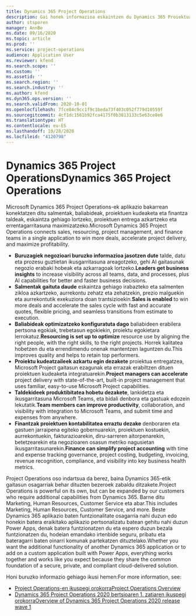 ```yaml
---
title: Dynamics 365 Project Operations
description: Gai honek informazioa eskaintzen du Dynamics 365 Proiektuaren eragiketak.
author: stsporen
manager: AnnBe
ms.date: 09/16/2020
ms.topic: article
ms.prod: ''
ms.service: project-operations
audience: Application User
ms.reviewer: kfend
ms.search.scope: ''
ms.custom: ''
ms.assetid: ''
ms.search.region: ''
ms.search.industry: ''
ms.author: kfend
ms.dyn365.ops.version: ''
ms.search.validFrom: 2020-10-01
ms.openlocfilehash: 7fce84c9cc1f9c1beda73f403c052f779d10559f
ms.sourcegitcommit: 4cf1dc1561b92fca4175f0b3813133c5e63ce8e6
ms.translationtype: HT
ms.contentlocale: eu-ES
ms.lasthandoff: 10/28/2020
ms.locfileid: "4120798"
---
```

# <a name="dynamics-365-project-operations"></a><span data-ttu-id="51caa-103">Dynamics 365 Project Operations</span><span class="sxs-lookup"><span data-stu-id="51caa-103">Dynamics 365 Project Operations</span></span>

<span data-ttu-id="51caa-104">Microsoft Dynamics 365 Project Operations-ek aplikazio bakarrean konektatzen ditu salmentak, baliabideak, proiektuen kudeaketa eta finantza taldeak, eskaintza gehiago lortzeko, proiektuen entrega azkartzeko eta errentagarritasuna maximizatzeko.</span><span class="sxs-lookup"><span data-stu-id="51caa-104">Microsoft Dynamics 365 Project Operations connects sales, resourcing, project management, and finance teams in a single application to win more deals, accelerate project delivery, and maximize profitability.</span></span>

-   <span data-ttu-id="51caa-105">**Buruzagiek negozioari buruzko informazioa jasotzen dute** talde, datu eta prozesu guztietan ikusgarritasuna areagotzeko, gehi AI gaitasunak negozio erabaki hobeak eta azkarragoak lortzeko.</span><span class="sxs-lookup"><span data-stu-id="51caa-105">**Leaders get business insights** to increase visibility across all teams, data, and processes, plus AI capabilities for better and faster business decisions.</span></span>
-   <span data-ttu-id="51caa-106">**Salmentak gaituta daude** eskaintza gehiago irabazteko eta salmenten zikloa azkartzeko, aurrekontu zehatz eta zehatzekin, prezio malguekin eta aurrekontutik exekuziora doan trantsizioekin.</span><span class="sxs-lookup"><span data-stu-id="51caa-106">**Sales is enabled** to win more deals and accelerate the sales cycle with fast and accurate quotes, flexible pricing, and seamless transitions from estimate to execution.</span></span>
-   <span data-ttu-id="51caa-107">**Baliabideak optimizatzeko konfiguratuta dago** baliabideen erabilera pertsona egokiak, trebetasun egokiekin, proiektu egokietara lerrokatuz.</span><span class="sxs-lookup"><span data-stu-id="51caa-107">**Resourcing is set up to optimize** resource use by aligning the right people, with the right skills, to the right projects.</span></span> <span data-ttu-id="51caa-108">Horrek kalitatea hobetzen du eta errendimendu onenak mantentzen laguntzen du.</span><span class="sxs-lookup"><span data-stu-id="51caa-108">This improves quality and helps to retain top performers.</span></span>
-   <span data-ttu-id="51caa-109">**Proiektu kudeatzaileek azkartu egin dezakete** proiektua entregatzea, Microsoft Project gaitasun ezagunak eta errazak erabiltzen dituen proiektuen kudeaketa integratuarekin.</span><span class="sxs-lookup"><span data-stu-id="51caa-109">**Project managers can accelerate** project delivery with state-of-the-art, built-in project management that uses familiar, easy-to-use Microsoft Project capabilities.</span></span>
-   <span data-ttu-id="51caa-110">**Taldekideek produktibitatea hobetu dezakete**, lankidetza eta ikusgarritasuna Microsoft Teams, eta bidali denbora eta gastuak edozein lekutatik.</span><span class="sxs-lookup"><span data-stu-id="51caa-110">**Team members can improve productivity**, collaboration, and visibility with integration to Microsoft Teams, and submit time and expenses from anywhere.</span></span>
-   <span data-ttu-id="51caa-111">**Finantzak proiektuen kontabilitatea erraztu dezake** denboraren eta gastuen jarraipena egiteko gobernuarekin, proiektuen kostuekin, aurrekontuekin, fakturazioarekin, diru-sarreren aitorpenarekin, betetzearekin eta negozioaren osasun metriko nagusietan ikusgarritasunarekin.</span><span class="sxs-lookup"><span data-stu-id="51caa-111">**Finance can simplify project accounting** with time and expense tracking governance, project costing, budgeting, invoicing, revenue recognition, compliance, and visibility into key business health metrics.</span></span>

<span data-ttu-id="51caa-112">Project Operations oso indartsua da berez, baina Dynamics 365-etik gaitasun osagarriak behar dituzten bezeroek zabaldu ditzakete.</span><span class="sxs-lookup"><span data-stu-id="51caa-112">Project Operations is powerful on its own, but can be expanded by our customers who require additional capabilities from Dynamics 365.</span></span> <span data-ttu-id="51caa-113">Barne ditu Marketing, Human Resources, Customer Service eta abar.</span><span class="sxs-lookup"><span data-stu-id="51caa-113">This includes Marketing, Human Resources, Customer Service, and more.</span></span> <span data-ttu-id="51caa-114">Beste Dynamics 365 aplikazio baten funtzionalitate osagarria nahi duzun edo honekin batera eraikitako aplikazio pertsonalizatu batean gehitu nahi duzun Power Apps, denak batera funtzionatzen du eta espero duzun bezala funtzionatzen du, hodeian emandako irtenbide seguru, pribatu eta bateragarri baten oinarri komunak partekatzen dituztelako.</span><span class="sxs-lookup"><span data-stu-id="51caa-114">Whether you want the additional functionality of another Dynamics 365 application or to add on a custom application built with Power Apps, everything works together and works like you expect because they share the common foundation of a secure, private, and compliant cloud-delivered solution.</span></span>

<span data-ttu-id="51caa-115">Honi buruzko informazio gehiago ikusi hemen:</span><span class="sxs-lookup"><span data-stu-id="51caa-115">For more information, see:</span></span>

- [<span data-ttu-id="51caa-116">Project Operations-en ikuspegi orokorra</span><span class="sxs-lookup"><span data-stu-id="51caa-116">Project Operations Overview</span></span>](https://dynamics.microsoft.com/en-us/project-operations/overview/)
- [<span data-ttu-id="51caa-117">Dynamics 365 Project Operations 2020 bertsioaren 1. zatiaren ikuspegi orokorra</span><span class="sxs-lookup"><span data-stu-id="51caa-117">Overview of Dynamics 365 Project Operations 2020 release wave 1</span></span>](https://docs.microsoft.com/dynamics365-release-plan/2020wave1/dynamics365-project-operations/)


